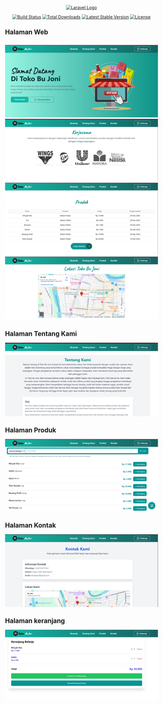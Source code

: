 <p align="center"><a href="https://laravel.com" target="_blank"><img src="https://raw.githubusercontent.com/laravel/art/master/logo-lockup/5%20SVG/2%20CMYK/1%20Full%20Color/laravel-logolockup-cmyk-red.svg" width="400" alt="Laravel Logo"></a></p>

<p align="center">
<a href="https://github.com/laravel/framework/actions"><img src="https://github.com/laravel/framework/workflows/tests/badge.svg" alt="Build Status"></a>
<a href="https://packagist.org/packages/laravel/framework"><img src="https://img.shields.io/packagist/dt/laravel/framework" alt="Total Downloads"></a>
<a href="https://packagist.org/packages/laravel/framework"><img src="https://img.shields.io/packagist/v/laravel/framework" alt="Latest Stable Version"></a>
<a href="https://packagist.org/packages/laravel/framework"><img src="https://img.shields.io/packagist/l/laravel/framework" alt="License"></a>
</p>

<h2>Halaman Web <h2>

<img src="/public/image/bujoni1.png" alt="" width={50} height={50} />
<img src="/public/image/bujoni2.png" alt="" width={50} height={50} />
<img src="/public/image/bujoni3.png" alt="" width={50} height={50} />
<img src="/public/image/bujoni4.png" alt="" width={50} height={50} />

<h2>Halaman Tentang Kami</h2>
<img src="/public/image/bujoni5.png" alt="" width={50} height={50} />
<h2>Halaman Produk</h2>
<img src="/public/image/bujoni6.png" alt="" width={50} height={50} />
<h2>Halaman Kontak</h2>
<img src="/public/image/bujoni7.png" alt="" width={50} height={50} />
<h2>Halaman keranjang</h2>
<img src="/public/image/bujoni8.png" alt="" width={50} height={50} />
